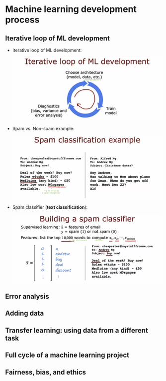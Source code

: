 # Machine learning development process

## Iterative loop of ML development

- Iterative loop of ML development:

  ![alt text](resources/notes/01.png)

- Spam vs. Non-spam example:

  ![alt text](resources/notes/02.png)

- Spam classifier (**text classification**):

  ![alt text](resources/notes/03.png)

## Error analysis

## Adding data

## Transfer learning: using data from a different task

## Full cycle of a machine learning project

## Fairness, bias, and ethics

